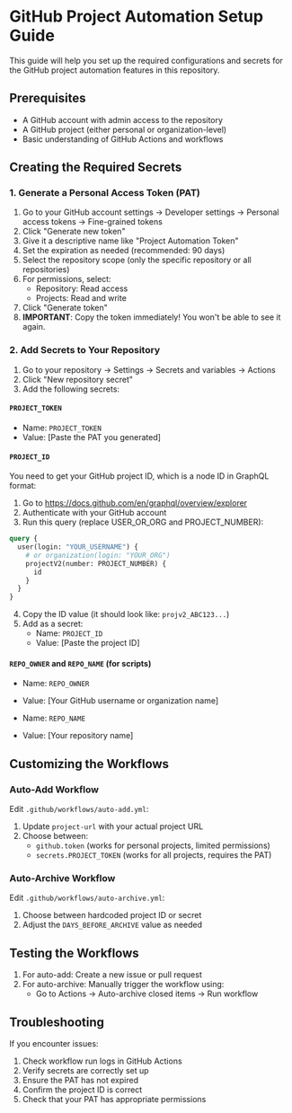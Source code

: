 # GitHub Project Automation Setup Guide

This guide will help you set up the required configurations and secrets for the GitHub project automation features in this repository.

## Prerequisites

- A GitHub account with admin access to the repository
- A GitHub project (either personal or organization-level)
- Basic understanding of GitHub Actions and workflows

## Creating the Required Secrets

### 1. Generate a Personal Access Token (PAT)

1. Go to your GitHub account settings → Developer settings → Personal access tokens → Fine-grained tokens
2. Click "Generate new token"
3. Give it a descriptive name like "Project Automation Token"
4. Set the expiration as needed (recommended: 90 days)
5. Select the repository scope (only the specific repository or all repositories)
6. For permissions, select:
   - Repository: Read access
   - Projects: Read and write
7. Click "Generate token"
8. **IMPORTANT**: Copy the token immediately! You won't be able to see it again.

### 2. Add Secrets to Your Repository

1. Go to your repository → Settings → Secrets and variables → Actions
2. Click "New repository secret"
3. Add the following secrets:

#### `PROJECT_TOKEN`

- Name: `PROJECT_TOKEN`
- Value: [Paste the PAT you generated]

#### `PROJECT_ID`

You need to get your GitHub project ID, which is a node ID in GraphQL format:

1. Go to https://docs.github.com/en/graphql/overview/explorer
2. Authenticate with your GitHub account
3. Run this query (replace USER_OR_ORG and PROJECT_NUMBER):

```graphql
query {
  user(login: "YOUR_USERNAME") {
    # or organization(login: "YOUR_ORG")
    projectV2(number: PROJECT_NUMBER) {
      id
    }
  }
}
```

4. Copy the ID value (it should look like: `projv2_ABC123...`)
5. Add as a secret:
   - Name: `PROJECT_ID`
   - Value: [Paste the project ID]

#### `REPO_OWNER` and `REPO_NAME` (for scripts)

- Name: `REPO_OWNER`
- Value: [Your GitHub username or organization name]

- Name: `REPO_NAME`
- Value: [Your repository name]

## Customizing the Workflows

### Auto-Add Workflow

Edit `.github/workflows/auto-add.yml`:

1. Update `project-url` with your actual project URL
2. Choose between:
   - `github.token` (works for personal projects, limited permissions)
   - `secrets.PROJECT_TOKEN` (works for all projects, requires the PAT)

### Auto-Archive Workflow

Edit `.github/workflows/auto-archive.yml`:

1. Choose between hardcoded project ID or secret
2. Adjust the `DAYS_BEFORE_ARCHIVE` value as needed

## Testing the Workflows

1. For auto-add: Create a new issue or pull request
2. For auto-archive: Manually trigger the workflow using:
   - Go to Actions → Auto-archive closed items → Run workflow

## Troubleshooting

If you encounter issues:

1. Check workflow run logs in GitHub Actions
2. Verify secrets are correctly set up
3. Ensure the PAT has not expired
4. Confirm the project ID is correct
5. Check that your PAT has appropriate permissions
